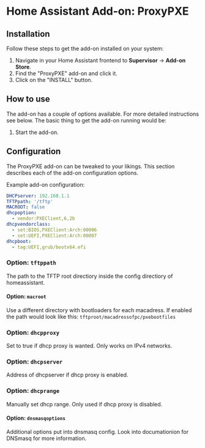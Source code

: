 # Home Assistant Add-on: ProxyPXE

## Installation

Follow these steps to get the add-on installed on your system:

1. Navigate in your Home Assistant frontend to **Supervisor** -> **Add-on Store**.
2. Find the "ProxyPXE" add-on and click it.
3. Click on the "INSTALL" button.

## How to use

The add-on has a couple of options available. For more detailed instructions
see below. The basic thing to get the add-on running would be:

1. Start the add-on.

## Configuration

The ProxyPXE add-on can be tweaked to your likings. This section
describes each of the add-on configuration options.

Example add-on configuration:

```yaml
DHCPserver: 192.168.1.1
TFTPpath: '/tftp'
MACROOT: false
dhcpoption:
  - vendor:PXEClient,6,2b
dhcpvendorclass:
  - set:BIOS,PXEClient:Arch:00006
  - set:UEFI,PXEClient:Arch:00007
dhcpboot:
  - tag:UEFI,grub/bootx64.efi
```

### Option: `tftppath` 

The path to the TFTP root directiory inside the config directiory of homeassistant.

#### Option: `macroot`

Use a different directory with bootloaders for each macadress. If enabled the path would look like this:
`tftproot/macadressofpc/pxebootfiles`

### Option: `dhcpproxy`

Set to true if dhcp proxy is wanted. Only works on IPv4 networks.

### Option: `dhcpserver` 

Address of dhcpserver if dhcp proxy is enabled.

### Option: `dhcprange` 

Manually set dhcp range. Only used if dhcp proxy is disabled.

#### Option: `dnsmasqoptions`

Additional options put into dnsmasq config. Look into documationion for DNSmasq for more information.

